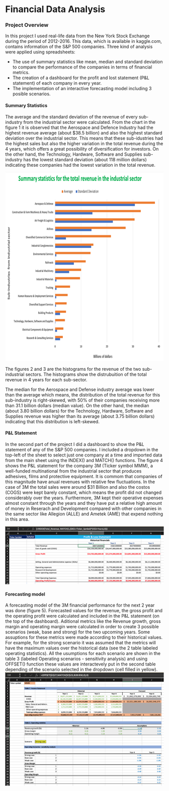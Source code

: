 # Financial Data Analysis

### **Project Overview**
In this project I used real-life data from the New York Stock Exchange during the period of 2012-2016. This data, which is available in kaggle.com, contains information of the S&P 500 companies. Three kind of analysis were applied using spreadsheets: 
- The use of summary statistics like mean, median and standard deviation to compare the performance of the companies in terms of financial metrics.
- The creation of a dashboard for the profit and lost statement (P&L statement) of each company in every year. 
- The implementation of an interactive forecasting model including 3 posible scenarios. 

#### **Summary Statistics**

The average and the standard deviation of the revenue of every sub-industry from the industrial sector were calculated. From the chart in the figure 1 it is observed that the Aerospace and Defence Industry had the highest revenue average (about $38.5 billion) and also the highest standard deviation over the industrial sector. This means that these sub-idustries had the highest sales but also the higher variation in the total revenue during the 4 years, which offers a great possibility of diversification for investors. 
On the other hand, the Technology, Hardware, Software and Supplies sub-industry has the lowest standard deviation (about 118 million dollars) indicating these companies had the lowest variation in the total revenue.

<img src="https://github.com/jorgeUnas/Financial_Analysis/blob/main/Summary_Statistics.png" alt="Summary Statistics" height="600"> 

The figures 2 and 3 are the histograms for the revenue of the two sub-industrial sectors. The histograms show the distrubuition of the total revenue in 4 years for each sub-sector.

The median for the Aerospace and Defense industry average was lower than the average which means, the distribution of the total revenue for this sub-industry is right-skewed, with 50% of their companies receiving more than 31.1 billion dollars (median value). On the other hand, the median (about 3.80 billion dollars) for the Technology, Hardware, Software and Supplies revenue was higher than its average (about 3.75 billion dollars) indicating that this distribution is left-skewed.

#### **P&L Statement**
In the second part of the project I did a dashboard to show the P&L statement of any of the S&P 500 companies. I included a dropdown in the top-left of the sheet to select just one company at a time and imported data from the main sheet using the INDEX() and MATCH() functions. The figure 4 shows the P&L statement for the company 3M (Ticker symbol MMM), a well-funded multinational from the industrial sector that produces adhesives, films and protective equipment. It is commom that companies of this magnitude have anual revenues with relative few fluctuations. In the case of 3M the total sales were around $31 Billion and also the costos (COGS) were kept barely constant, which means the profit did not changed considerably over the years. Furthermore, 3M kept their operative expenses almost constant through the years and they have put a relative high amount of money in Reserach and Development compared with other companies in the same sector like Allegion (ALLE) and Ametek (AME) that expend nothing in this area. 

<img src="https://github.com/jorgeUnas/Financial_Analysis/blob/main/P%26L_Statement_3M.png" alt="P&L Statement"> 

#### **Forecasting model** 
A forecasting model of the 3M financial performance for the next 2 year was done (figure 5). Forecasted values for the revenue, the gross profit and the operating profit were calculated and included in the P&L statement (on the top of the dashboard). Aditional metrics like the Revenue growth, gross margin and operating margin were calculated in order to create 3 possible scenarios (weak, base and strong) for the two upcoming years. Some assuptions for these metrics were made according to their historical values. For example, for the strong scenario it was assumed that the metrics will have the maximum values over the historical data (see the 2 table labeled operating statistics). All the usumptions for each scenario are shown in the table 3 (labeled Operating scenarios - sensitivity analysis) and using OFFSET() function these values are interactevely put in the second table depending of the scenario selected in the dropdown (cell filled in yellow).  
<img src="https://github.com/jorgeUnas/Financial_Analysis/blob/main/Forecasting_Model_3MM.png" alt="Forecasting model"> 


